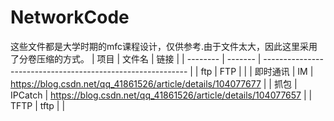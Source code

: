  # NetworkCode
这些文件都是大学时期的mfc课程设计，仅供参考.由于文件太大，因此这里采用了分卷压缩的方式。 
| 项目     | 文件名  | 链接                                                        |
| -------- | ------- | ----------------------------------------------------------- |
| ftp      | FTP     |                                                             |
| 即时通讯 | IM      | https://blog.csdn.net/qq_41861526/article/details/104077677 |
| 抓包     | IPCatch | https://blog.csdn.net/qq_41861526/article/details/104077657 |
| TFTP     | tftp    |                                                             | 